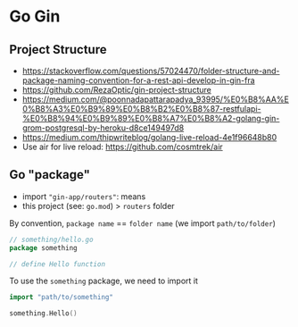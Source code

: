 # Go Gin

## Project Structure

- https://stackoverflow.com/questions/57024470/folder-structure-and-package-naming-convention-for-a-rest-api-develop-in-gin-fra
- https://github.com/RezaOptic/gin-project-structure
- https://medium.com/@poonnadapattarapadya_93995/%E0%B8%AA%E0%B8%A3%E0%B9%89%E0%B8%B2%E0%B8%87-restfulapi-%E0%B8%94%E0%B9%89%E0%B8%A7%E0%B8%A2-golang-gin-grom-postgresql-by-heroku-d8ce149497d8
- https://medium.com/thipwriteblog/golang-live-reload-4e1f96648b80
- Use air for live reload: https://github.com/cosmtrek/air

## Go "package"

- import `"gin-app/routers"`: means
- this project (see: `go.mod`) > `routers` folder

By convention, `package name` == `folder name` (we import `path/to/folder`)

```go
// something/hello.go
package something

// define Hello function
```

To use the `something` package, we need to import it

```go
import "path/to/something"

something.Hello()
```
